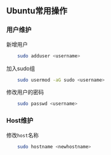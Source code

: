 ## Ubuntu常用操作 ##

### 用户维护 ###

新增用户

```bash       
	sudo adduser <username>
```

加入sudo组

```bash
	sudo usermod -aG sudo <username>
```

修改用户的密码   

```bash
	sudo passwd <username>
```
### Host维护 ###

修改`host`名称

```bash
	sudo hostname <newhostname>
```

